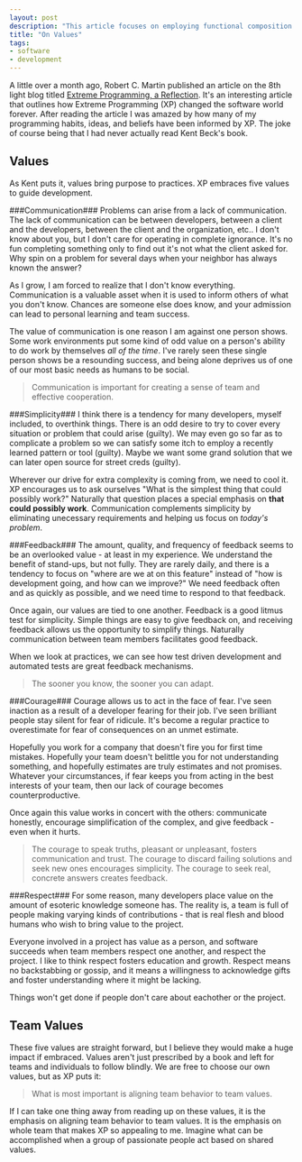 ```yaml
---
layout: post
description: "This article focuses on employing functional composition to perform the common task of saving data"
title: "On Values"
tags:
- software
- development
---
```


A little over a month ago, Robert C. Martin published an article on the 8th light blog titled [Extreme Programming, a Reflection](http://blog.8thlight.com/uncle-bob/2013/12/10/Thankyou-Kent.html). It's an interesting article that outlines how Extreme Programming (XP) changed the software world forever. After reading the article I was amazed by how many of my programming habits, ideas, and beliefs have been informed by XP. The joke of course being that I had never actually read Kent Beck's book.

Values
------
As Kent puts it, values bring purpose to practices. XP embraces five values to guide development.

###Communication###
Problems can arise from a lack of communication. The lack of communication can be between developers, between a client and the developers, between the client and the organization, etc.. I don't know about you, but I don't care for operating in complete ignorance. It's no fun completing something only to find out it's not what the client asked for. Why spin on a problem for several days when your neighbor has always known the answer?

As I grow, I am forced to realize that I don't know everything. Communication is a valuable asset when it is used to inform others of what you don't know. Chances are someone else does know, and your admission can lead to personal learning and team success.

The value of communication is one reason I am against one person shows. Some work environments put some kind of odd value on a person's ability to do work by themselves *all of the time*. I've rarely seen these single person shows be a resounding success, and being alone deprives us of one of our most basic needs as humans to be social.

> Communication is important for creating a sense of team and effective cooperation.

###Simplicity###
I think there is a tendency for many developers, myself included, to overthink things. There is an odd desire to try to cover every situation or problem that could arise (guilty). We may even go so far as to complicate a problem so we can satisfy some itch to employ a recently learned pattern or tool (guilty). Maybe we want some grand solution that we can later open source for street creds (guilty).

Wherever our drive for extra complexity is coming from, we need to cool it. XP encourages us to ask ourselves "What is the simplest thing that could possibly work?" Naturally that question places a special emphasis on **that could possibly work**. Communication complements simplicity by eliminating unecessary requirements and helping us focus on *today's problem*.

###Feedback###
The amount, quality, and frequency of feedback seems to be an overlooked value - at least in my experience. We understand the benefit of stand-ups, but not fully. They are rarely daily, and there is a tendency to focus on "where are we at on this feature" instead of "how is development going, and how can we improve?" We need feedback often and as quickly as possible, and we need time to respond to that feedback.

Once again, our values are tied to one another. Feedback is a good litmus test for simplicity. Simple things are easy to give feedback on, and receiving feedback allows us the opportunity to simplify things. Naturally communication between team members facilitates good feedback.

When we look at practices, we can see how test driven development and automated tests are great feedback mechanisms.

> The sooner you know, the sooner you can adapt.

###Courage###
Courage allows us to act in the face of fear. I've seen inaction as a result of a developer fearing for their job. I've seen brilliant people stay silent for fear of ridicule. It's become a regular practice to overestimate for fear of consequences on an unmet estimate.

Hopefully you work for a company that doesn't fire you for first time mistakes. Hopefully your team doesn't belittle you for not understanding something, and hopefully estimates are truly estimates and not promises. Whatever your circumstances, if fear keeps you from acting in the best interests of your team, then our lack of courage becomes counterproductive.

Once again this value works in concert with the others: communicate honestly, encourage simplification of the complex, and give feedback - even when it hurts.

> The courage to speak truths, pleasant or unpleasant, fosters communication and trust. The courage to discard failing solutions and seek new ones encourages simplicity. The courage to seek real, concrete answers creates feedback.

###Respect###
For some reason, many developers place value on the amount of esoteric knowledge someone has. The reality is, a team is full of people making varying kinds of contributions - that is real flesh and blood humans who wish to bring value to the project.

Everyone involved in a project has value as a person, and software succeeds when team members respect one another, and respect the project. I like to think respect fosters education and growth. Respect means no backstabbing or gossip, and it means a willingness to acknowledge gifts and foster understanding where it might be lacking.

Things won't get done if people don't care about eachother or the project.

Team Values
-----------
These five values are straight forward, but I believe they would make a huge impact if embraced. Values aren't just prescribed by a book and left for teams and individuals to follow blindly. We are free to choose our own values, but as XP puts it:

> What is most important is aligning team behavior to team values.

If I can take one thing away from reading up on these values, it is the emphasis on aligning team behavior to team values. It is the emphasis on whole team that makes XP so appealing to me. Imagine what can be accomplished when a group of passionate people act based on shared values.
